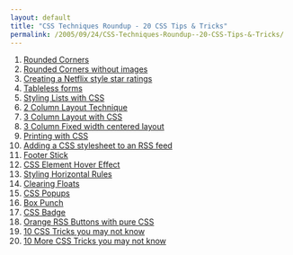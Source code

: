 ```yaml
---
layout: default
title: "CSS Techniques Roundup - 20 CSS Tips & Tricks"
permalink: /2005/09/24/CSS-Techniques-Roundup--20-CSS-Tips-&-Tricks/
---
```


<ol><li><a href="http://kalsey.com/2003/07/rounded_corners_in_css/">Rounded Corners</a></li><li><a href="http://pro.html.it/esempio/nifty/">Rounded Corners without images</a></li><li><a href="http://komodomedia.com/blog/index.php/2005/08/24/creating-a-star-rater-using-css/">Creating a Netflix style star ratings</a></li><li><a href="http://www.quirksmode.org/css/forms.html">Tableless forms</a></li><li><a href="http://css.maxdesign.com.au/listamatic/">Styling Lists with CSS</a></li><li><a href="http://glish.com/css/9.asp">2 Column Layout Technique</a></li><li><a href="http://glish.com/css/7.asp">3 Column Layout with CSS</a></li><li><a href="http://glish.com/css/3.asp">3 Column Fixed width centered layout</a></li><li><a href="http://www.alistapart.com/articles/goingtoprint">Printing with CSS</a></li><li><a href="http://www.petefreitag.com/item/208.cfm">Adding a CSS stylesheet to an RSS feed</a></li><li><a href="http://www.themaninblue.com/experiment/footerStickAlt/">Footer Stick</a></li><li><a href="http://www.phoenity.com/newtedge/element_hover/">CSS Element Hover Effect</a></li><li><a href="http://www.sovavsiti.cz/css/hr.html">Styling  Horizontal Rules</a></li><li><a href="http://www.positioniseverything.net/easyclearing.html">Clearing Floats</a></li><li><a href="http://www.meyerweb.com/eric/css/edge/popups/demo2.html">CSS Popups</a></li><li><a href="http://www.meyerweb.com/eric/css/edge/boxpunch/demo.html">Box Punch</a></li><li><a href="http://usewisdom.com/home/webmaster/css_button.html">CSS Badge</a></li><li><a href="http://surf11.com/entry/85/css-xml-rss-button">Orange  RSS Buttons with pure CSS</a></li><li><a href="http://www.evolt.org/article/Ten_CSS_tricks_you_may_not_know/17/60369/">10 CSS Tricks you may not know</a></li><li><a href="http://www.webcredible.co.uk/user-friendly-resources/css/more-css-tricks.shtml">10 More CSS Tricks you may not know</a></li></ol>